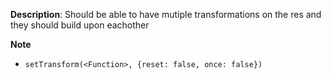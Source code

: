 __Description__: Should be able to have mutiple transformations on the res and they should build upon eachother

__Note__

+ `setTransform(<Function>, {reset: false, once: false})`